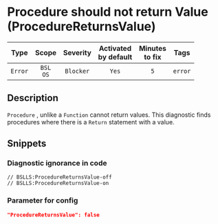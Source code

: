 # Procedure should not return Value (ProcedureReturnsValue)

 |  Type   |        Scope        | Severity  | Activated<br>by default | Minutes<br>to fix |  Tags   |
 |:-------:|:-------------------:|:---------:|:-----------------------------:|:-----------------------:|:-------:|
 | `Error` | `BSL`<br>`OS` | `Blocker` |             `Yes`             |           `5`           | `error` | 

<!-- Блоки выше заполняются автоматически, не трогать -->
## Description

`Procedure` , unlike a `Function` cannot return values. This diagnostic finds procedures where there is a `Return` statement with a value.

## Snippets

<!-- Блоки ниже заполняются автоматически, не трогать -->
### Diagnostic ignorance in code

```bsl
// BSLLS:ProcedureReturnsValue-off
// BSLLS:ProcedureReturnsValue-on
```

### Parameter for config

```json
"ProcedureReturnsValue": false
```
